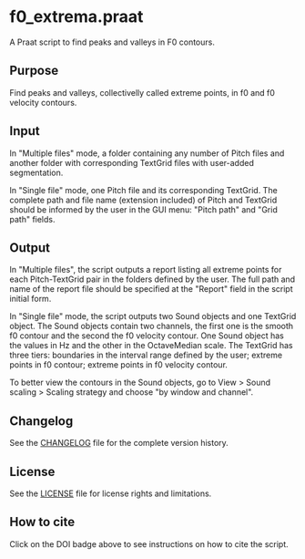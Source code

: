 # f0_extrema.praat

A Praat script to find peaks and valleys in F0 contours.

## Purpose
Find peaks and valleys, collectivelly called extreme points, in f0 and f0 velocity contours.

## Input
In "Multiple files" mode, a folder containing any number of Pitch files and another folder with corresponding TextGrid files with user-added segmentation.
 
In "Single file" mode, one Pitch file and its corresponding TextGrid. The complete path and file name (extension included) of Pitch and TextGrid should be informed by the user in the GUI menu: "Pitch path" and "Grid path" fields.

## Output
In "Multiple files", the script outputs a report listing all extreme points for each Pitch-TextGrid pair in the folders defined by the user. The full path and name of the report file should be specified at the "Report" field in the script initial form.

In "Single file" mode, the script outputs two Sound objects and one TextGrid object. The Sound objects contain two channels, the first one is the smooth f0 contour and the second the f0 velocity contour. One Sound object has the values in Hz and the other in the OctaveMedian scale. The TextGrid has three tiers: boundaries in the interval range defined by the user; extreme points in f0 contour; extreme points in f0 velocity contour.

To better view the contours in the Sound objects, go to View > Sound scaling > Scaling strategy and choose "by window and channel".

## Changelog

See the [CHANGELOG](CHANGELOG.md) file for the complete version history.

## License

See the [LICENSE](LICENSE.md) file for license rights and limitations.


## How to cite

Click on the DOI badge above to see instructions on how to cite the script.

